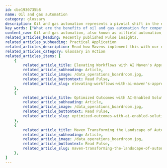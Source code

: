 ```yaml
---
id: cbe1930735b8
name: Oil and gas automation
category: glossary
description: Oil and gas automation represents a pivotal shift in the energy sector, utilizing digital advancements like IoT, AI, and predictive analytics to increase efficiency, safety, and productivity, while mitigating skilled labor shortages and reducing operational costs.
key_words: ["What are the benefits of oil and gas automation for competitive edge?", "How does oilfield automation enhance drilling and production operations?", "What role does AI play in oil and gas industry efficiency?", "How can IoT sensors improve oil and gas supply chain management?", "What safety improvements come with the automation of oil and gas processes?", "How does predictive analytics aid in oil and gas industry decision-making?", "What impact does oil and gas automation have on operational costs?", "How are drones and submersibles changing oil and gas monitoring?", "How can oil and gas automation contribute to reducing carbon footprints?", "In what ways does automation lead to increased revenues in the energy sector?"]
content_raw: Oil and gas automation, also known as oilfield automation, is a transformative approach in the energy industry designed to leverage digital technologies to enhance competitive edge in global markets. It streamlines various esoteric processes including drilling, production operations and process control, safety controls, retail operations, logistics, and supply chain management. Oil and gas automation operates largely through advanced Internet of Things (IoT) sensors, predictive analytics, self-learning systems, and novel artificial intelligence (AI) applications. These technological integrations not only offset the current skilled labor shortage but also aim to significantly boost productivity and efficiency across all operations. The integration of AI and digital technology yields several business benefits for energy producers. To begin with, it helps reduce operational costs by streamlining resource-intensive tasks, enhancing overall safety, and increasing accuracy. For instance, process automation in manual drilling tasks like pipe handling enhances worker safety and reduces the risk of onsite injuries. Additionally, oil and gas automation fosters connectivity, particularly benefiting upstream producers operating in remote areas. Drones and submersibles can be utilized for effective monitoring and inspection of operations. With automation, measurements of pressure and flows of oil and gas can be improved, serving as a significant boon to upstream, midstream, and downstream producers alike. The advanced, interconnected and automated systems facilitate seamless data distribution and enhance operational efficiency. Furthermore, modernization and automation of internal IT processes lead to production enhancement and yield boost. This not only leads to increased potential revenues but also contributes toward reducing carbon footprints. Explore more about oil and gas automation with the additional resources provided and discover how Maven Technologies is poised to help your business harness the power of this advanced technological solution.
related_articles_heading: Recently published Pulse insights.
related_articles_subheading: Practical Application
related_articles_description: Read how Mavens implement this with our clients.
related_articles_category: Glossary in Action
related_articles_items: [
	{
		related_article_title: Elevating Workflows with AI Maven's Approach,
		related_article_subheading: Article,
		related_article_image: /data_operations_boardroom.jpg,
		related_article_buttontext: Read Pulse,
		related_article_slug: elevating-workflows-with-ai-maven's-approach
	},
	{
		related_article_title: Optimized Outcomes with AI-Enabled Solutions,
		related_article_subheading: Article,
		related_article_image: /data_operations_boardroom.jpg,
		related_article_buttontext: Read Pulse,
		related_article_slug: optimized-outcomes-with-ai-enabled-solutions
	},
	{
		related_article_title: Maven Transforming the Landscape of Autonomous Vehicles,
		related_article_subheading: Article,
		related_article_image: /data_operations_boardroom.jpg,
		related_article_buttontext: Read Pulse,
		related_article_slug: maven-transforming-the-landscape-of-autonomous-vehicles
	},
]
---
```

